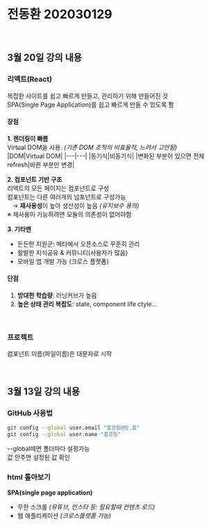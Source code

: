 # 전동환 202030129  

<br>

## 3월 20일 강의 내용  
### 리액트(React)
복잡한 사이트를 쉽고 빠르게 만들고, 관리하기 위해 만들어진 것  
SPA(Single Page Application)를 쉽고 빠르게 만들 수 있도록 함  

#### 장점
**1. 렌더링이 빠름**  
Virtual DOM을 사용. *(기존 DOM 조작의 비효율적, 느려서 고안됨)*  
|DOM|Virtual DOM|
|---|---|
|동기식|비동기식|
|변화된 부분이 있으면 전체 refresh|바뀐 부분만 변경|

**2. 컴포넌트 기반 구조**  
리액트의 모든 페이지는 컴포넌트로 구성  
컴포넌트는 다른 여러개의 넘포넌트로 구성가능  
&nbsp;&nbsp; → **재사용성**이 높아 생산성이 높음 *(유지보수 용의)*  
※ 재사용이 가능하려면 모듈의 의존성이 없어야함  

**3. 기타맨**  
 - 든든한 지원군: 메타에서 오픈소스로 꾸준히 관리
 - 활발한 지식공유 & 커뮤니티(사용자가 많음)
 - 모바일 앱 개발 가능 (크로스 플랫폼)


#### 단점
1. **방대한 학습량**: 러닝커브가 높음
2. **높은 상태 관리 복잡도**: state, component life ctyle...

<br>

### 프로젝트
컴포넌트 이름(파일이름)은 대문자로 시작  


<br>

## 3월 13일 강의 내용  
### GitHub 사용법  
```bash
git config --global user.email "흠흐밍@밍.흠"
git config --global user.name "흠흐밍"
```
--global떼면 폴더마다 설정가능  
값 안주면 설정된 값 확인  

### html 톺아보기  
**SPA(single page application)**  
 - 무한 스크롤 *(유튜브, 인스타 등: 필요할때 컨텐츠 로드)*
 - 웹 애플리케이션 *(크로스플랫폼 가능)*


